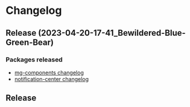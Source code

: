 # Changelog

## Release (2023-04-20-17-41_Bewildered-Blue-Green-Bear)

### Packages released

- [mg-components changelog](packages/mg-components/CHANGELOG.md)
- [notification-center changelog](packages/notification-center/CHANGELOG.md)

## Release
